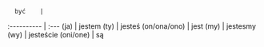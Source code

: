       być    | 
 :---------- | :---
(ja)         | jestem
(ty)         | jesteś
(on/ona/ono) | jest
(my)         | jestesmy
(wy)         | jesteście
(oni/one)    | są
